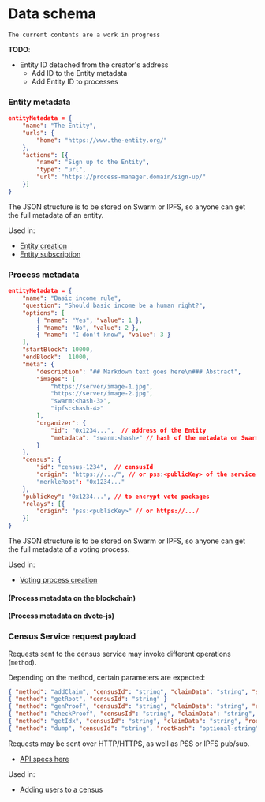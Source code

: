 # Data schema

`The current contents are a work in progress`

**TODO**: 
- Entity ID detached from the creator's address
    - Add ID to the Entity metadata
    - Add Entity ID to processes

### Entity metadata

```json
entityMetadata = {
    "name": "The Entity",
    "urls": {
        "home": "https://www.the-entity.org/"
    },
    "actions": [{
        "name": "Sign up to the Entity",
        "type": "url",
        "url": "https://process-manager.domain/sign-up/"
    }]
}
```

The JSON structure is to be stored on Swarm or IPFS, so anyone can get the full metadata of an entity.

Used in:
* [Entity creation](/protocol/sequence-diagrams?id=entity-creation)
* [Entity subscription](/protocol/sequence-diagrams?id=entity-subscription)

### Process metadata

```json
entityMetadata = {
    "name": "Basic income rule",
    "question": "Should basic income be a human right?",
    "options": [
        { "name": "Yes", "value": 1 },
        { "name": "No", "value": 2 },
        { "name": "I don't know", "value": 3 }
    ],
    "startBlock": 10000,
    "endBlock":  11000,
    "meta": {
        "description": "## Markdown text goes here\n### Abstract",
        "images": [
            "https://server/image-1.jpg",
            "https://server/image-2.jpg",
            "swarm:<hash-3>",
            "ipfs:<hash-4>"
        ],
        "organizer": {
            "id": "0x1234...",  // address of the Entity
            "metadata": "swarm:<hash>" // hash of the metadata on Swarm
        }
    },
    "census": {
        "id": "census-1234",  // censusId
        "origin": "https://.../", // or pss:<publicKey> of the service to request data
        "merkleRoot": "0x1234..."
    },
    "publicKey": "0x1234...", // to encrypt vote packages
    "relays": [{
        "origin": "pss:<publicKey>" // or https://.../
    }]
}
```

The JSON structure is to be stored on Swarm or IPFS, so anyone can get the full metadata of a voting process.

Used in:
* [Voting process creation](/protocol/sequence-diagrams?id=voting-process-creation)

#### (Process metadata on the blockchain)
#### (Process metadata on dvote-js)


### Census Service request payload

Requests sent to the census service may invoke different operations (`method`).

Depending on the method, certain parameters are expected:

```json
{ "method": "addClaim", "censusId": "string", "claimData": "string", "signature": "string" }
{ "method": "getRoot", "censusId": "string" }
{ "method": "genProof", "censusId": "string", "claimData": "string", "rootHash": "optional-string" }
{ "method": "checkProof", "censusId": "string", "claimData": "string", "rootHash": "optional-string", "proofData": "string" }
{ "method": "getIdx", "censusId": "string", "claimData": "string", "rootHash": "optional-string" }
{ "method": "dump", "censusId": "string", "rootHash": "optional-string", "signature": "string" }
```

Requests may be sent over HTTP/HTTPS, as well as PSS or IPFS pub/sub.

* [API specs here](https://github.com/vocdoni/go-dvote/tree/master/cmd/censushttp#api)

Used in:
* [Adding users to a census](/protocol/sequence-diagrams?id=adding-users-to-a-census)
